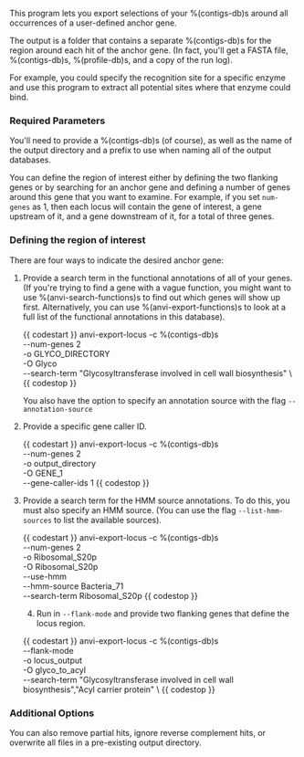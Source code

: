 This program lets you export selections of your %(contigs-db)s around all occurrences of a user-defined anchor gene. 

The output is a folder that contains a separate %(contigs-db)s for the region around each hit of the anchor gene. (In fact, you'll get a FASTA file, %(contigs-db)s, %(profile-db)s, and a copy of the run log).

For example, you could specify the recognition site for a specific enzyme and use this program to extract all potential sites where that enzyme could bind. 

### Required Parameters

You'll need to provide a %(contigs-db)s (of course), as well as the name of the output directory and a prefix to use when naming all of the output databases. 

You can define the region of interest either by defining the two flanking genes or by searching for an anchor gene and defining a number of genes around this gene that you want to examine. For example, if you set `num-genes` as 1, then each locus will contain the gene of interest, a gene upstream of it, and a gene downstream of it, for a total of three genes. 

### Defining the region of interest

There are four ways to indicate the desired anchor gene:

1. Provide a search term in the functional annotations of all of your genes. (If you're trying to find a gene with a vague function, you might want to use %(anvi-search-functions)s to find out which genes will show up first. Alternatively, you can use %(anvi-export-functions)s to look at a full list of the functional annotations in this database). 

    {{ codestart }}
    anvi-export-locus -c %(contigs-db)s \
                      --num-genes 2 \
                      -o GLYCO_DIRECTORY \
                      -O Glyco \
                      --search-term "Glycosyltransferase involved in cell wall biosynthesis" \ 
    {{ codestop }}
    
    You also have the option to specify an annotation source with the flag `--annotation-source`

2.  Provide a specific gene caller ID. 

    {{ codestart }}
    anvi-export-locus -c %(contigs-db)s \
                      --num-genes 2 \
                      -o output_directory \
                      -O GENE_1 \
                      --gene-caller-ids 1
    {{ codestop }}

3. Provide a search term for the HMM source annotations. To do this, you must also specify an HMM source. (You can use the flag `--list-hmm-sources` to list the available sources). 

    {{ codestart }}
    anvi-export-locus -c %(contigs-db)s \
                      --num-genes 2 \
                      -o Ribosomal_S20p \
                      -O Ribosomal_S20p \
                      --use-hmm \
                      --hmm-source Bacteria_71 \
                      --search-term Ribosomal_S20p
    {{ codestop }}
    
    4. Run in `--flank-mode` and provide two flanking genes that define the locus region.
    
    {{ codestart }}
    anvi-export-locus -c %(contigs-db)s \
                      --flank-mode \
                      -o locus_output \
                      -O glyco_to_acyl \
                      --search-term "Glycosyltransferase involved in cell wall biosynthesis","Acyl carrier protein" \ 
    {{ codestop }}

### Additional Options 

You can also remove partial hits, ignore reverse complement hits, or overwrite all files in a pre-existing output directory.
